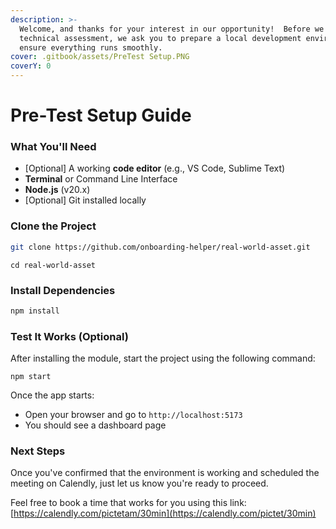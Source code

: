 ```yaml
---
description: >-
  Welcome, and thanks for your interest in our opportunity!  Before we begin the
  technical assessment, we ask you to prepare a local development environment to
  ensure everything runs smoothly.
cover: .gitbook/assets/PreTest Setup.PNG
coverY: 0
---
```


# Pre-Test Setup Guide

### What You'll Need

* \[Optional] A working **code editor** (e.g., VS Code, Sublime Text)
* **Terminal** or Command Line Interface
* **Node.js** (v20.x)
* \[Optional] Git installed locally

### Clone the Project

```bash
git clone https://github.com/onboarding-helper/real-world-asset.git
```

```
cd real-world-asset
```

### Install Dependencies

```bash
npm install
```

### Test It Works (Optional)

After installing the module, start the project using the following command:

```
npm start
```

Once the app starts:

* Open your browser and go to `http://localhost:5173`
* You should see a dashboard page

### Next Steps

Once you've confirmed that the environment is working and scheduled the meeting on Calendly, just let us know you're ready to proceed.

Feel free to book a time that works for you using this link: [https://calendly.com/pictetam/30min](https://calendly.com/pictet/30min)
